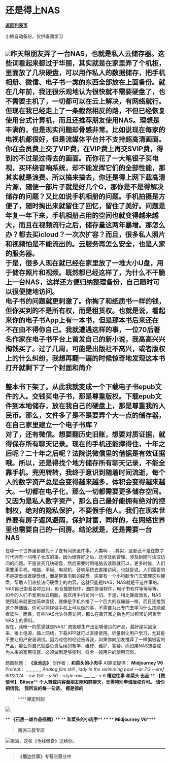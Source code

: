 # 还是得上NAS

[**返回列表页**](/gzh/槽边往事)

小懒自动备份，仅供查阅学习

![](https://mmbiz.qpic.cn/mmbiz_jpg/Ia6gU9JNtkq8glCh7ibpx0UICiaicK0M1g21icxhghNRajIVvmiaBpB9ibB9hGPicPQ1OBSQAl20OlE0caDmeyDdA7mzA/640?wx_fmt=jpeg&from;=appmsg)昨天帮朋友弄了一台NAS，也就是私人云储存器。这些词看起来都过于华丽，其实就是在家里弄了个机柜，里面放了几块硬盘，可以用作私人的数据储存，把手机相册、微信、电子书一类的东西全部放在上面备份。就在几年前，我还很乐观地认为很快就不需要硬盘了，也不需要主机了，一切都可以在云上解决，有网络就行。但现在我已经走上了一条截然相反的路，不但已经恢复使用台式计算机，而且还推荐朋友使用NAS。理想是丰满的，但是现实问题却骨感非常。比如说现在每家的电视机都很好，但是流媒体平台并不支持超高清画面。你在会员费上交了VIP费，在VIP费上再交SVIP费，得到的不过是过得去的画面。而你花了一大笔银子买电视，买环绕音响系统，却不能发挥它们的全部性能，那其实就是浪费。所以搞来搞去，你还是得上网下载高清片源，随便一部片子就是好几个G，那你是不是得解决储存的问题？又比如说手机相册的问题。手机拍摄是方便了，随时掏出来就留住了回忆，留住了美好。问题是年复一年下来，手机相册占用的空间也就变得越来越大，而且在视频流行之后，储存量这两年暴增。那怎么办？都去买icloud？一次次扩容？而且，很多私人照片和视频怕是不能流出的。云服务再怎么安全，也是人家的服务器。  
于是，很多人现在就已经在家里放了一堆大小U盘，用于储存照片和视频。既然都已经这样了，为什么不干脆上一台NAS，这样还方便归纳整理备份，自己随时可以很便捷地访问。  
电子书的问题就更刺激了。你掏了和纸质书一样的钱，但你买到的不是所有权，而是租赁权。也就是说，看起来你的电子书App上有一本书，但是那本书后来还在不在由不得你自己。我就遭遇这样的事，一位70后著名作家在电子书平台上首发自己的新小说，我高高兴兴掏钱买了。过了几周，可能是出版社不高兴，或者版权上的什么纠纷，我想再翻一遍的时候惊奇地发现这本书打开就剩下了一个封面和简介
---
整本书下架了。从此我就变成一个下载电子书epub文件的人。交钱买电子书，那是尊重版权。下载epub文件到本地储存，放在我自己的硬盘上，那是尊重我的人民币。那么，文件多了是不是要弄个大一点的储存器，在自己家里建立一个电子书库？  
对了，还有微信。想要翻历史旧账，想要对质证据，就得保存所有聊天记录。现在的手机还能撑得住，十年之后呢？二十年之后呢？法院说微信里的借据是有效证据哦。所以，还是得找个地方储存所有聊天记录，不能全靠手机。兜兜转转，我终于意识到随着时间流逝，每个人的数字资产总是会变得越来越多，体积会变得越来越大。一切都在电子化，那么一切都需要更多储存空间。又因为是私人数字资产，那么自己最好能拥有绝对的控制权，绝对的隐私保护，不要假手他人。我们在现实世界要有房子遮风避雨，保护财富，同样的，在网络世界里也需要自己的一间房。结论就是，还是需要一台NAS
---
在哪一个世界里都避免不了要有间房这件事，人类啊......其实，这都还不是在数字时代拥有一间电子仓库的事。因为储存好之后，还涉及到管理，涉及到随时读取访问的问题。不是说买几块硬盘，然后需要时用电脑去读取就可以。更多时候，人们需要用手机、电脑、平板、电视机、音响系统去直接访问。也就是说，人们需要的不是硬盘或者硬盘组，而是带着电脑的硬盘。需要有一个小电脑专门去管理这些硬盘，帮助人们直接访问硬盘上的内容，这就只能是NAS，NAS就是干这件事的。NAS自己带着各种应用，影音播放软件，图库管理软件，电子书软件等等等等。如今的人们不爱用台式电脑，喜欢用手机访问一切。于是，相比硬盘而言，NAS使用起来就更加简单直接，就像是手机外接了一个巨大的存储器一样，而且连接到这个存储器，你可以照样做手机上可以做的事，不需要为此专门去学习什么技能或者软件。而且，有些NAS允许外网访问，那么在离开家之后也可以照常访问家里NAS上的资料。  
现在，我唯一的愿望就是NAS厂商能够生产出足够傻瓜的产品。最好是买回家来，接上电源，插上网线，下载APP就可以直接使用。尽量别让用户学习，尤其是不要让用户安装调试。因为过往的经验告诉我，如果你向朋友推荐了一样偏极客的产品，那么你自己就要负责后续的教学、维修、维护、答疑。而如果NAS想要成为未来的家用电器，必须做到足够便利，符合一般用户的使用习惯。  

  

题图标题： **《泳池边》** 创作者： **和菜头的小肉手** AI算法提供： **Midjourney V6** Prompt： _ _ _ _ _
_Analog film still , lady in the swimming pool --ar 7:3 --sref 6012024 --sw
150 --s 50 --style raw_ ___ ___\--v 6_ **槽边往事** **和菜头 出品** ** **【微信号】**
**Bitsea**** **个人转载内容至朋友圈和群聊天，无需特别申请版权许可。** **请你相信我，** **我所说的每一句话，** **都是错的**

>  ******禅定时刻**

![](https://mmbiz.qpic.cn/mmbiz_jpg/Ia6gU9JNtkq8glCh7ibpx0UICiaicK0M1g2hOKNRTRovtazljSpuaXf80vLE0CMRicOz1JqojZ77hrzicGqw32qLXJA/640?wx_fmt=jpeg&from;=appmsg)

 ** **《石黑一雄作品插图》**** ** **和菜头的小肉手**** ** ** **Midjourney V6******

>  **南派三叔专区**

![](https://mmbiz.qpic.cn/mmbiz_jpg/Ia6gU9JNtkq8glCh7ibpx0UICiaicK0M1g2exMd9hS8AMiaPzd0ia8rGw0GoJaoou84icdgVDx4IZWVvk07rdIZqlRAA/640?wx_fmt=jpeg&from;=appmsg)南派，这张《毛线佩奇》送给你。
****

>  **《槽边往事》专营店营业中**

  

  


